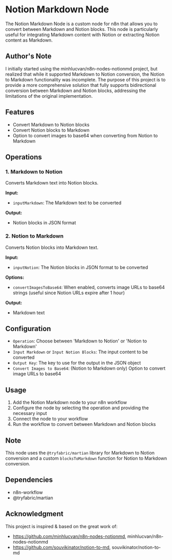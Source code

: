 # Notion Markdown Node

The Notion Markdown Node is a custom node for n8n that allows you to convert between Markdown and Notion blocks. This node is particularly useful for integrating Markdown content with Notion or extracting Notion content as Markdown.

## Author's Note

I initially started using the minhlucvan/n8n-nodes-notionmd project, but realized that while it supported Markdown to Notion conversion, the Notion to Markdown functionality was incomplete. The purpose of this project is to provide a more comprehensive solution that fully supports bidirectional conversion between Markdown and Notion blocks, addressing the limitations of the original implementation.

## Features

- Convert Markdown to Notion blocks
- Convert Notion blocks to Markdown
- Option to convert images to base64 when converting from Notion to Markdown

## Operations

### 1. Markdown to Notion

Converts Markdown text into Notion blocks.

**Input:**
- `inputMarkdown`: The Markdown text to be converted

**Output:**
- Notion blocks in JSON format

### 2. Notion to Markdown

Converts Notion blocks into Markdown text.

**Input:**
- `inputNotion`: The Notion blocks in JSON format to be converted

**Options:**
- `convertImagesToBase64`: When enabled, converts image URLs to base64 strings (useful since Notion URLs expire after 1 hour)

**Output:**
- Markdown text

## Configuration

- `Operation`: Choose between 'Markdown to Notion' or 'Notion to Markdown'
- `Input Markdown` or `Input Notion Blocks`: The input content to be converted
- `Output Key`: The key to use for the output in the JSON object
- `Convert Images to Base64`: (Notion to Markdown only) Option to convert image URLs to base64

## Usage

1. Add the Notion Markdown node to your n8n workflow
2. Configure the node by selecting the operation and providing the necessary input
3. Connect the node to your workflow
4. Run the workflow to convert between Markdown and Notion blocks

## Note

This node uses the `@tryfabric/martian` library for Markdown to Notion conversion and a custom `blocksToMarkdown` function for Notion to Markdown conversion.

## Dependencies

- n8n-workflow
- @tryfabric/martian

## Acknowledgment

This project is inspired & based on the great work of:
- https://github.com/minhlucvan/n8n-nodes-notionmd, minhlucvan/n8n-nodes-notionmd
- https://github.com/souvikinator/notion-to-md, souvikinator/notion-to-md

